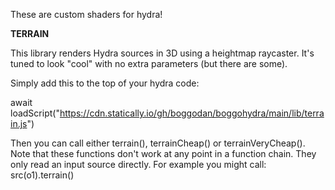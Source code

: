 These are custom shaders for hydra!

**TERRAIN**

This library renders Hydra sources in 3D using a heightmap raycaster. It's tuned to look "cool" with no extra parameters (but there are some).

Simply add this to the top of your hydra code:

await loadScript("https://cdn.statically.io/gh/boggodan/boggohydra/main/lib/terrain.js")

Then you can call either terrain(), terrainCheap() or terrainVeryCheap(). Note that these functions don't work at any point in a function chain. They only read an input source directly. For example you might call:
src(o1).terrain()

